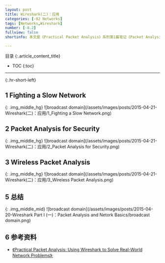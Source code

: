 ```yaml
---
layout: post
title: Wireshark(二)：应用
categories: [-02 Networks]
tags: [Networks,Wireshark]
number: [-8.2]
fullview: false
shortinfo: 本文是《Practical Packet Analysis》系列第1篇笔记《Packet Analysis and Netork Basics》。

---
```

目录
{:.article_content_title}


* TOC
{:toc}

---
{:.hr-short-left}

## 1 Fighting a Slow Network ##

{: .img_middle_hg}
![broadcast domain](/assets/images/posts/2015-04-21-Wireshark(二)：应用/1_Fighting a Slow Network.png)

## 2 Packet Analysis for Security ##

{: .img_middle_hg}
![broadcast domain](/assets/images/posts/2015-04-21-Wireshark(二)：应用/2_Packet Analysis for Security.png)

## 3 Wireless Packet Analysis ##

{: .img_middle_hg}
![broadcast domain](/assets/images/posts/2015-04-21-Wireshark(二)：应用/3_Wireless Packet Analysis.png)

## 5 总结 ##

{: .img_middle_mid}
![broadcast domain](/assets/images/posts/2015-04-20-Wireshark Part I (一)：Packet Analysis and Netork Basics/broadcast domain.png)

## 6 参考资料 ##

- [《Practical Packet Analysis: Using Wireshark to Solve Real-World Network Problems》](https://www.amazon.com/Practical-Packet-Analysis-Wireshark-Real-World/dp/1593272669/ref=sr_1_1?s=books&ie=UTF8&qid=1477547038&sr=1-1&keywords=practical+packet+analysis);





